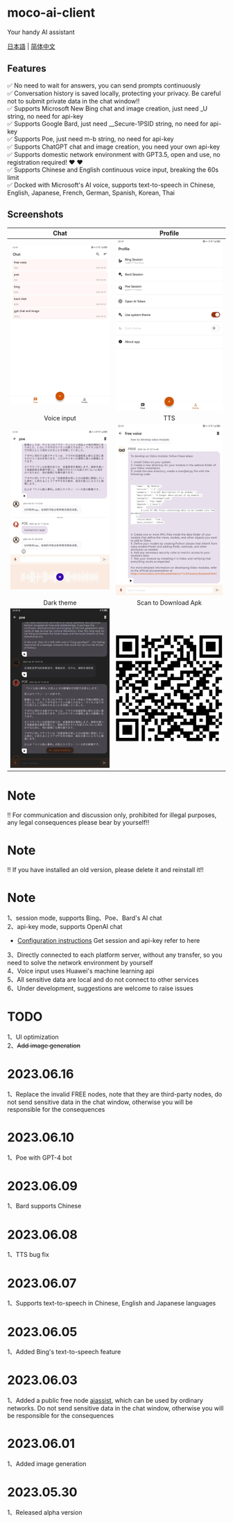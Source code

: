 # moco-ai-client
Your handy AI assistant


[日本語](README_JA-JP.md) | [简体中文](README_ZH-CN.md)

## Features
:white_check_mark: No need to wait for answers, you can send prompts continuously <br/>
:white_check_mark: Conversation history is saved locally, protecting your privacy. Be careful not to submit private data in the chat window!! <br/>
:white_check_mark: Supports Microsoft New Bing chat and image creation, just need _U string, no need for api-key <br/>
:white_check_mark: Supports Google Bard, just need __Secure-1PSID string, no need for api-key <br/>
:white_check_mark: Supports Poe, just need m-b string, no need for api-key <br/>
:white_check_mark: Supports ChatGPT chat and image creation, you need your own api-key <br/>
:white_check_mark: Supports domestic network environment with GPT3.5, open and use, no registration required! :heart: :heart: <br/>
:white_check_mark: Supports Chinese and English continuous voice input, breaking the 60s limit <br/>
:white_check_mark: Docked with Microsoft's AI voice, supports text-to-speech in Chinese, English, Japanese, French, German, Spanish, Korean, Thai <br/>


## Screenshots

| Chat     | Profile     | 
| :-------------: | :-------------: | 
| ![Chat](screenshots/chat.jpeg) | ![Profile](screenshots/profile.jpeg) | 
| Voice input     | TTS     | 
| ![Voice-input](screenshots/voice-input.jpeg) | ![TTS](screenshots/tts.jpeg) | 
| Dark theme     | Scan to Download Apk  | 
| ![Dark-theme](screenshots/dark-theme.jpeg) | ![APK](screenshots/moco-ai-apk.png) | 



# Note
!! For communication and discussion only, prohibited for illegal purposes, any legal consequences please bear by yourself!!

# Note
!! If you have installed an old version, please delete it and reinstall it!!

# Note
1、session mode, supports Bing、Poe、Bard's AI chat  
2、api-key mode, supports OpenAI chat  
- [Configuration instructions](https://github.com/zhayujie/bot-on-anything) Get session and api-key refer to here  

3、Directly connected to each platform server, without any transfer, so you need to solve the network environment by yourself  
4、Voice input uses Huawei's machine learning api  
5、All sensitive data are local and do not connect to other services    
6、Under development, suggestions are welcome to raise issues  


# TODO
1、UI optimization  
2、~~Add image generation~~   

# 2023.06.16
1、Replace the invalid FREE nodes, note that they are third-party nodes, do not send sensitive data in the chat window, otherwise you will be responsible for the consequences

# 2023.06.10
1、Poe with GPT-4 bot

# 2023.06.09
1、Bard supports Chinese

# 2023.06.08
1、TTS bug fix

# 2023.06.07
1、Supports text-to-speech in Chinese, English and Japanese languages

# 2023.06.05
1、Added Bing's text-to-speech feature

# 2023.06.03
1、Added a public free node [aiassist](https://github.com/xtekky/gpt4free/tree/main/gpt4free/aiassist), which can be used by ordinary networks. Do not send sensitive data in the chat window, otherwise you will be responsible for the consequences

# 2023.06.01
1、Added image generation

# 2023.05.30
1、Released alpha version